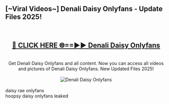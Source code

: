 <h2>[~Viral Videos~] Denali Daisy Onlyfans - Update Files 2025!</h2>
<br>
<div align="center">
<h2><a href="https://betterlinks.top/A2PfLJ" rel="nofollow">🔴 CLICK HERE 🌐==►► Denali Daisy Onlyfans</a></h2>
<br>
Get Denali Daisy Onlyfans and all content. Now you can access all videos and pictures of Denali Daisy Onlyfans. New Updated Files 2025!
<br>
<br>
<a href="https://betterlinks.top/A2PfLJ" rel="nofollow" data-target="animated-image.originalLink"><img src="https://i.ibb.co.com/WyWwxjT/player-gif2.gif" alt="Denali Daisy Onlyfans" style="max-width: 100%; display: inline-block;" data-target="animated-image.originalImage"></a>
</div>
<br>
daisy rae onlyfans<br>
hoopsy daisy onlyfans leaked